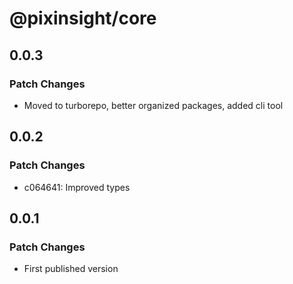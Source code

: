 # @pixinsight/core

## 0.0.3

### Patch Changes

- Moved to turborepo, better organized packages, added cli tool

## 0.0.2

### Patch Changes

- c064641: Improved types

## 0.0.1

### Patch Changes

- First published version

